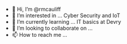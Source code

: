 - 👋 Hi, I’m @rmcauliff
- 👀 I’m interested in ... Cyber Security and IoT
- 🌱 I’m currently learning ... IT basics at Devry
- 💞️ I’m looking to collaborate on ...
- 📫 How to reach me ...

<!---
rmcauliff/rmcauliff is a ✨ special ✨ repository because its `README.md` (this file) appears on your GitHub profile.
You can click the Preview link to take a look at your changes.
--->

